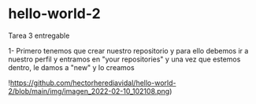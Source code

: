 # hello-world-2
Tarea 3 entregable

1- Primero tenemos que crear nuestro repositorio y para ello debemos ir a nuestro perfil y entramos en "your repositories" y una vez que estemos dentro, le damos a "new" y lo creamos

!https://github.com/hectorherediavidal/hello-world-2/blob/main/img/imagen_2022-02-10_102108.png)
